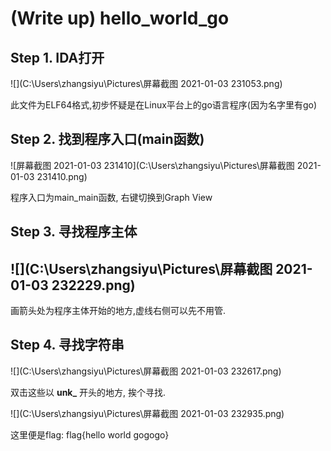 # (Write up) hello_world_go

## Step 1. IDA打开

![](C:\Users\zhangsiyu\Pictures\屏幕截图 2021-01-03 231053.png)

此文件为ELF64格式,初步怀疑是在Linux平台上的go语言程序(因为名字里有go)

## Step 2. 找到程序入口(main函数)

![屏幕截图 2021-01-03 231410](C:\Users\zhangsiyu\Pictures\屏幕截图 2021-01-03 231410.png)

程序入口为main_main函数, 右键切换到Graph View

## Step 3. 寻找程序主体

## ![](C:\Users\zhangsiyu\Pictures\屏幕截图 2021-01-03 232229.png)

画箭头处为程序主体开始的地方,虚线右侧可以先不用管.

## Step 4. 寻找字符串

![](C:\Users\zhangsiyu\Pictures\屏幕截图 2021-01-03 232617.png)

双击这些以 **unk_** 开头的地方, 挨个寻找.

![](C:\Users\zhangsiyu\Pictures\屏幕截图 2021-01-03 232935.png)

这里便是flag: flag{hello world gogogo}
